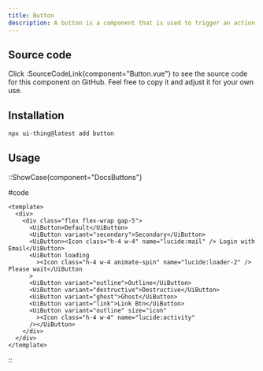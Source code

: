 ```yaml
---
title: Button
description: A button is a component that is used to trigger an action.
---
```


## Source code

Click :SourceCodeLink{component="Button.vue"} to see the source code for this component on GitHub. Feel free to copy it and adjust it for your own use.

## Installation

```bash
npx ui-thing@latest add button
```

## Usage

::ShowCase{component="DocsButtons"}

#code

```vue [DocsBadge.vue]
<template>
  <div>
    <div class="flex flex-wrap gap-5">
      <UiButton>Default</UiButton>
      <UiButton variant="secondary">Secondary</UiButton>
      <UiButton><Icon class="h-4 w-4" name="lucide:mail" /> Login with Email</UiButton>
      <UiButton loading
        ><Icon class="h-4 w-4 animate-spin" name="lucide:loader-2" /> Please wait</UiButton
      >
      <UiButton variant="outline">Outline</UiButton>
      <UiButton variant="destructive">Destructive</UiButton>
      <UiButton variant="ghost">Ghost</UiButton>
      <UiButton variant="link">Link Btn</UiButton>
      <UiButton variant="outline" size="icon"
        ><Icon class="h-4 w-4" name="lucide:activity"
      /></UiButton>
    </div>
  </div>
</template>
```

::
